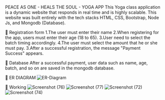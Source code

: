 PEACE AS ONE - HEALS THE SOUL - YOGA APP
This Yoga class application is a dynamic website that responds in real time and is highly scalable. This website was built entirely with the tech stacks HTML, CSS, Bootstrap, Node Js, and Mongodb (Database).

📌 Registration form
1.The user must enter their name
2.When registering for the app, users must enter their age (18 to 65).
3.User need to select the batch timing accordingly.
4.The user must select the amount that he or she must pay.
3.After a successful registration, the message "Payment Success" appears.

📌 Database
After a successful payment, user data such as name, age, batch, and so on are saved in the mongodb database.

📌 ER DIAGRAM
![ER-Diagram](https://user-images.githubusercontent.com/70815887/207887112-f1a2e66b-fce4-47bd-8096-a6b1f63eb671.png)

📌 Working
![Screenshot (76)](https://user-images.githubusercontent.com/70815887/207890343-51b6453f-c0e3-45a3-8625-79030c6298d1.png)
![Screenshot (77)](https://user-images.githubusercontent.com/70815887/207890411-406039bb-8b1f-4af6-82d7-01d3c2673746.png)
![Screenshot (72)](https://user-images.githubusercontent.com/70815887/207890574-adbd7802-055b-4243-a8dc-658cf6cdf5d9.png)
![Screenshot (74)](https://user-images.githubusercontent.com/70815887/207890620-bb5593fd-2125-41e2-a715-ef8f58358206.png)


